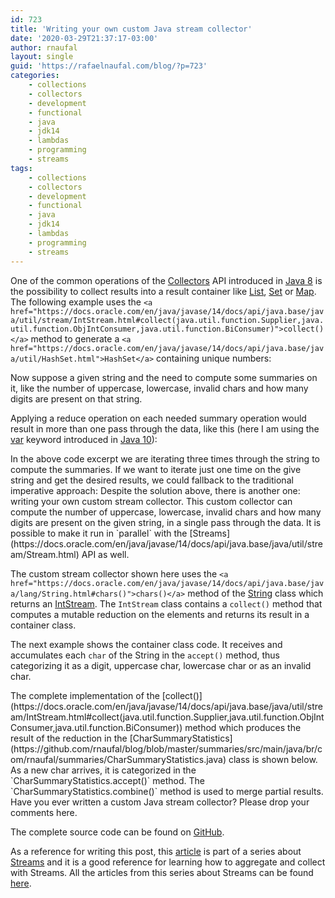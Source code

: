 ```yaml
---
id: 723
title: 'Writing your own custom Java stream collector'
date: '2020-03-29T21:37:17-03:00'
author: rnaufal
layout: single
guid: 'https://rafaelnaufal.com/blog/?p=723'
categories:
    - collections
    - collectors
    - development
    - functional
    - java
    - jdk14
    - lambdas
    - programming
    - streams
tags:
    - collections
    - collectors
    - development
    - functional
    - java
    - jdk14
    - lambdas
    - programming
    - streams
---
```


One of the common operations of the [Collectors](https://docs.oracle.com/en/java/javase/14/docs/api/java.base/java/util/stream/Collectors.html) API introduced in [Java 8](http://www.oracle.com/technetwork/pt/java/javase/downloads/jdk8-downloads-2133151.html) is the possibility to collect results into a result container like [List](https://docs.oracle.com/en/java/javase/14/docs/api/java.base/java/util/List.html), [Set](https://docs.oracle.com/en/java/javase/14/docs/api/java.base/java/util/Set.html) or [Map](https://docs.oracle.com/en/java/javase/14/docs/api/java.base/java/util/Map.html). The following example uses the `<a href="https://docs.oracle.com/en/java/javase/14/docs/api/java.base/java/util/stream/IntStream.html#collect(java.util.function.Supplier,java.util.function.ObjIntConsumer,java.util.function.BiConsumer)">collect()</a>` method to generate a `<a href="https://docs.oracle.com/en/java/javase/14/docs/api/java.base/java/util/HashSet.html">HashSet</a>` containing unique numbers:

<script src="https://gist.github.com/rnaufal/98eb7b5c29f7bae46612158ea3b1c934.js"></script>Now suppose a given string and the need to compute some summaries on it, like the number of uppercase, lowercase, invalid chars and how many digits are present on that string.

Applying a reduce operation on each needed summary operation would result in more than one pass through the data, like this (here I am using the [var](https://developer.oracle.com/java/jdk-10-local-variable-type-inference.html) keyword introduced in [Java 10](https://www.oracle.com/java/technologies/java-archive-javase10-downloads.html)):

<script src="https://gist.github.com/rnaufal/ea6d58f6a609305e3835f2d9cf2fade7.js"></script>In the above code excerpt we are iterating three times through the string to compute the summaries. If we want to iterate just one time on the give string and get the desired results, we could fallback to the traditional imperative approach:

<script src="https://gist.github.com/rnaufal/69202d997e61dea7fead4d23a1ad299c.js"></script>Despite the solution above, there is another one: writing your own custom stream collector. This custom collector can compute the number of uppercase, lowercase, invalid chars and how many digits are present on the given string, in a single pass through the data. It is possible to make it run in `parallel` with the [Streams](https://docs.oracle.com/en/java/javase/14/docs/api/java.base/java/util/stream/Stream.html) API as well.

The custom stream collector shown here uses the `<a href="https://docs.oracle.com/en/java/javase/14/docs/api/java.base/java/lang/String.html#chars()">chars()</a>` method of the [String](https://docs.oracle.com/en/java/javase/14/docs/api/java.base/java/lang/String.html) class which returns an [IntStream](https://docs.oracle.com/en/java/javase/14/docs/api/java.base/java/util/stream/IntStream.html). The `IntStream` class contains a `collect()` method that computes a mutable reduction on the elements and returns its result in a container class.

The next example shows the container class code. It receives and accumulates each `char` of the String in the `accept()` method, thus categorizing it as a digit, uppercase char, lowercase char or as an invalid char.

<script src="https://gist.github.com/rnaufal/cfaadb809840c2408297a9c44e948287.js"></script>The complete implementation of the [collect()](https://docs.oracle.com/en/java/javase/14/docs/api/java.base/java/util/stream/IntStream.html#collect(java.util.function.Supplier,java.util.function.ObjIntConsumer,java.util.function.BiConsumer)) method which produces the result of the reduction in the [CharSummaryStatistics](https://github.com/rnaufal/blog/blob/master/summaries/src/main/java/br/com/rnaufal/summaries/CharSummaryStatistics.java) class is shown below. As a new char arrives, it is categorized in the `CharSummaryStatistics.accept()` method. The `CharSummaryStatistics.combine()` method is used to merge partial results.

<script src="https://gist.github.com/rnaufal/008e3fe2b338006c3ca2bce0025f76f7.js"></script>Have you ever written a custom Java stream collector? Please drop your comments here.

The complete source code can be found on [GitHub](https://github.com/rnaufal/blog/tree/master/summaries).

As a reference for writing this post, this [article](https://developer.ibm.com/articles/j-java-streams-2-brian-goetz/) is part of a series about [Streams](https://docs.oracle.com/en/java/javase/14/docs/api/java.base/java/util/stream/Stream.html) and it is a good reference for learning how to aggregate and collect with Streams. All the articles from this series about Streams can be found [here](https://developer.ibm.com/series/java-streams/).